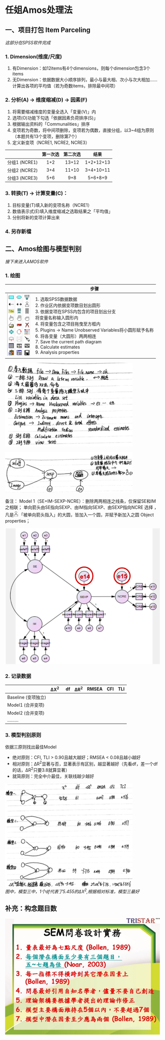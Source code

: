 # 任姐Amos处理法
## 一、项目打包 Item Parceling
*这部分在SPSS软件完成*
### 1. Dimension(维度/尺度)
1. 有Dimension：如12items有4个dimensions，则每个dimension包含3个items
2. 无Dimension：依据数据大小顺序排列，最小与最大相、次小与次大相加……计算出各项的平均值（若为奇数items，排除最中间项）
### 2. 分析(A) → 维度缩减(D) → 因素(F)
1. 将需要缩减维度的变量全选入「变量(V)」内
2. 选项(O)功能下勾选「依据因素负荷排序(S)」
3. 根据输出资料的「Communalities」排序
4. 变项若为奇数，将中间项删除，变项若为偶数，直接分组，以3~4组为原则（本题共有13个变项，删除第7个）
5. 定义新变项（NCRE1, NCRE2, NCRE3）

|             | 第一次选 | 第二次选  |    结果     |
| :---------: | :--: | :---: | :-------: |
| 分组1 (NCRE1) | 1+2  | 13+12 | 1+2+12+13 |
| 分组2 (NCRE2) | 3+4  | 11+10 | 3+4+10+11 |
| 分组3 (NCRE3) | 5+6  |  9+8  |  5+6+8+9  |

### 3. 转换(T) → 计算变量(C)：
1. 目标变量(T)填入新的变项名称（NCRE1）
2. 数值表示式(E)填入维度缩减之选取结果之「平均值」
3. 分别将新的变项计算出来
### 4. 另存新檔
   
## 二、Amos绘图与模型判别
*接下来进入AMOS软件*
### 1. 绘图


|           | 步骤|
| --------- | ---- |
| ![](https://github.com/vcve/Manag-Sci./raw/master/Miss_Ren_Amos/pastedGraphic.png)|  1. 选取SPSS数据数据<br>2. 作业区内依据变项数目划出圆形<br>3. 依据变项在SPSS内包含的项目划出分支<br>将变量名称输入圆形内 <br>4. 将变量包含之项目拖曳至方框内<br>5. Plugins → Name Unobserved Variables将小圆形赋予名称<br>6. 将各变量（大圆形）两两相连<br>7. Save the current path diagram<br>8. Calculate estimates<br>9. Analysis properties |

![](https://github.com/vcve/Manag-Sci./raw/master/Miss_Ren_Amos/15179034426759.jpg)

![](https://github.com/vcve/Manag-Sci./raw/master/Miss_Ren_Amos/15179040228929.jpg)

备注：
Model 1（SE+IM-SEXP-NCRE）：删除两两相连之线条，仅保留SE和IM之相联；
单向箭头由SE指向SEXP、由IM指向SEXP、由SEXP指向NCRE
选择 ，凡是![](https://github.com/vcve/Manag-Sci./raw/master/Miss_Ren_Amos/15179032852673.jpg)「被单向箭头指入」的大圆，皆加入一个圆，并赋予新加入之圆 Object properties；

![](https://github.com/vcve/Manag-Sci./raw/master/Miss_Ren_Amos/%E5%B1%8F%E5%B9%95%E6%88%AA%E5%9B%BE%202018-02-06%2016.33.01.png)



### 2. 记录数据

|| ∆X<sup>2</sup>   | df| ∆R<sup>2</sup> | RMSEA | CFI| TLI  |
| ----| ---- | --- | --- | --- | --- | --- |
| Baseline (变项独立)  |
| Model1 (合并变项)   |
| Model2 (合并变项)    |
| ………           |

### 3. 模型判别原则
依据三原则找出最佳Model
* 绝对原则：CFI, TLI > 0.90且越大越好；RMSEA < 0.08且越小越好
* 相对原则：∆R<sup>2</sup>显著与否，显著表示有区别，越显著越好（先看df，差一个df的话，∆R<sup>2</sup>只要3.8就算显著）
* 就简原则：完全中介最佳，关联线越少越好

![](https://github.com/vcve/Manag-Sci./raw/master/Miss_Ren_Amos/15179035472877.jpg)<br>
*图中，模型三中，1个df代表了5.455的$∆X^2$,根据相对标准，模型三最好*

## 补充：构念题目数
![](https://github.com/vcve/Manag-Sci./raw/master/Miss_Ren_Amos/15179000053747.jpg)


